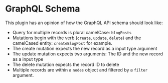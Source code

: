 # GraphQL Schema

This plugin has an opinion of how the GraphQL API schema should look like:

- Query for multiple records is plural camelCase: `blogPosts`
- Mutations begin with the verb (`create`, `update`, `delete`) and the camelCased entity: `createBlogPost` for example.
- The create mutation expects the new record as a input type argument
- The update mutation expects two arguments: The ID and the new record as a input type
- The delete mutation expects the record ID to delete
- Multiple records are within a `nodes` object and filtered by a `filter` argument.
